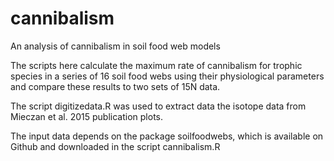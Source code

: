# cannibalism
An analysis of cannibalism in soil food web models

The scripts here calculate the maximum rate of cannibalism for trophic species in a series of 16 soil food webs using their physiological parameters and compare these results to two sets of 15N data.

The script digitizedata.R was used to extract data the isotope data from Mieczan et al. 2015 publication plots.

The input data depends on the package soilfoodwebs, which is available on Github and downloaded in the script cannibalism.R
